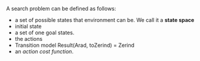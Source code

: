 A search problem can be defined as follows:
- a set of possible states that environment can be. We call it a **state space**
- initial state
- a set of one goal states.
- the actions
- Transition model
Result(Arad, toZerind) = Zerind
- an *action cost function*.